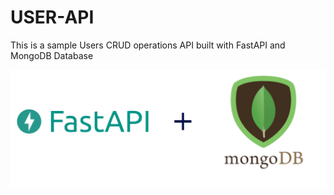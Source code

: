 #   USER-API

This is a sample Users CRUD operations API built with FastAPI and MongoDB Database

![FastAPI_image](fastapi-mongodb.png)